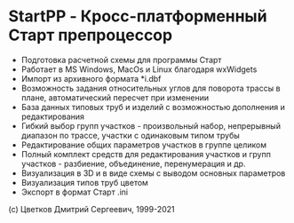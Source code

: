 # StartPP - Кросс-платформенный Старт препроцессор

* Подготовка расчетной схемы для программы Старт
* Работает в MS Windows, MacOs и Linux благодаря wxWidgets
* Импорт из архивного формата \*i.dbf
* Возможность задания относительных углов для поворота трассы в плане, автоматический пересчет при изменении
* База данных типовых труб и изделий с возможностью дополнения и редактирования
* Гибкий выбор групп участков - произвольный набор, непрерывный диапазон по трассе, участки с одинаковым типом трубы
* Редактирование общих параметров участков в группе целиком
* Полный комплект средств для редактирования участков и групп участков - разбиение, объединение, перенумерация и др.
* Визуализация в 3D и в виде схемы с выводом основных параметров
* Визуализация типов труб цветом
* Экспорт в формат Старт .ini

(с) Цветков Дмитрий Сергеевич, 1999-2021
